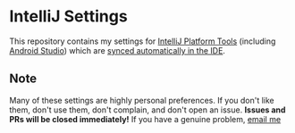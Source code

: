 # IntelliJ Settings
This repository contains my settings for [IntelliJ Platform Tools](https://www.jetbrains.com/) (including [Android Studio](https://developer.android.com/studio)) which are [synced automatically in the IDE](https://www.jetbrains.com/help/idea/sharing-your-ide-settings.html#settings-repository).

## Note
Many of these settings are highly personal preferences. If you don't like them, don't use them, don't complain, and don't open an issue. **Issues and PRs will be closed immediately!** If you have a genuine problem, [email me](mailto:\_@retnikt.uk)
